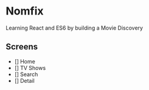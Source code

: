# Nomfix

Learning React and ES6 by building a Movie Discovery

## Screens

- [] Home
- [] TV Shows
- [] Search
- [] Detail
